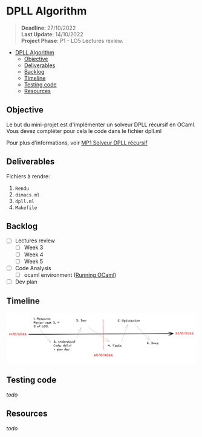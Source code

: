 # DPLL Algorithm
>**Deadline**: 27/10/2022   
>**Last Update**: 14/10/2022   
>**Project Phase**: P1 - LO5 Lectures review.

- [DPLL Algorithm](#dpll-algorithm)
  - [Objective](#objective)
  - [Deliverables](#deliverables)
  - [Backlog](#backlog)
  - [Timeline](#timeline)
  - [Testing code](#testing-code)
  - [Resources](#resources)

## Objective 
Le but du mini-projet est d'implémenter un solveur DPLL récursif en OCaml. Vous devez compléter pour cela le code dans le fichier dpll.ml

Pour plus d'informations, voir [MP1 Solveur DPLL récursif](https://moodle.u-paris.fr/mod/assign/view.php?id=366100)

## Deliverables
Fichiers à rendre: 
1. `Rendu`
2. `dimacs.ml`
3. `dpll.ml`
4. `Makefile`

## Backlog
- [ ] Lectures review
  - [ ] Week 3
  - [ ] Week 4
  - [ ] Week 5
- [ ] Code Analysis
  - [ ] ocaml environment ([Running OCaml](https://gaufre.informatique.univ-paris-diderot.fr/letouzey/pf5/blob/master/slides/cours-03-outils.md))
- [ ] Dev plan

## Timeline
![Timeline](/res/timeline.png)

## Testing code
*todo*
## Resources
*todo*
